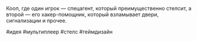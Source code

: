 Кооп, где один игрок — спецагент, который преимущественно стелсит, а второй — его хакер-помощник, который взламывает двери, сигнализации и прочее.

#идея #мультиплеер #стелс #геймдизайн